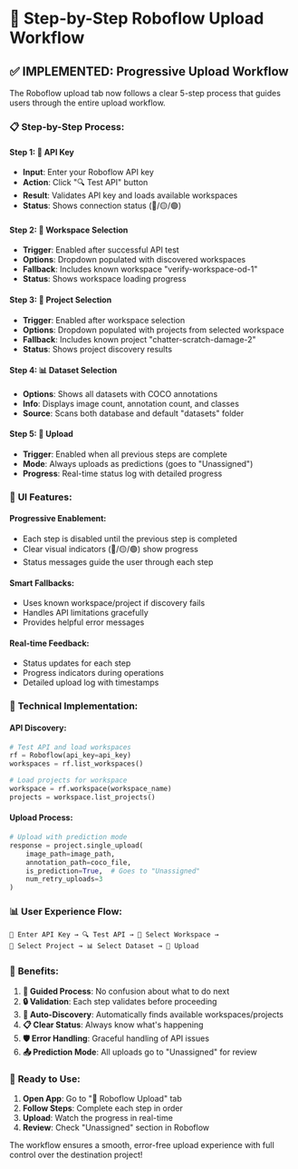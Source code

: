 # 🚀 Step-by-Step Roboflow Upload Workflow

## ✅ **IMPLEMENTED: Progressive Upload Workflow**

The Roboflow upload tab now follows a clear 5-step process that guides users through the entire upload workflow.

### 📋 **Step-by-Step Process:**

#### **Step 1: 🔑 API Key**
- **Input**: Enter your Roboflow API key
- **Action**: Click "🔍 Test API" button
- **Result**: Validates API key and loads available workspaces
- **Status**: Shows connection status (🔴/🟡/🟢)

#### **Step 2: 🏢 Workspace Selection**
- **Trigger**: Enabled after successful API test
- **Options**: Dropdown populated with discovered workspaces
- **Fallback**: Includes known workspace "verify-workspace-od-1"
- **Status**: Shows workspace loading progress

#### **Step 3: 📂 Project Selection**
- **Trigger**: Enabled after workspace selection
- **Options**: Dropdown populated with projects from selected workspace
- **Fallback**: Includes known project "chatter-scratch-damage-2"
- **Status**: Shows project discovery results

#### **Step 4: 📊 Dataset Selection**
- **Options**: Shows all datasets with COCO annotations
- **Info**: Displays image count, annotation count, and classes
- **Source**: Scans both database and default "datasets" folder

#### **Step 5: 🚀 Upload**
- **Trigger**: Enabled when all previous steps are complete
- **Mode**: Always uploads as predictions (goes to "Unassigned")
- **Progress**: Real-time status log with detailed progress

### 🎯 **UI Features:**

#### **Progressive Enablement:**
- Each step is disabled until the previous step is completed
- Clear visual indicators (🔴/🟡/🟢) show progress
- Status messages guide the user through each step

#### **Smart Fallbacks:**
- Uses known workspace/project if discovery fails
- Handles API limitations gracefully
- Provides helpful error messages

#### **Real-time Feedback:**
- Status updates for each step
- Progress indicators during operations
- Detailed upload log with timestamps

### 🔧 **Technical Implementation:**

#### **API Discovery:**
```python
# Test API and load workspaces
rf = Roboflow(api_key=api_key)
workspaces = rf.list_workspaces()

# Load projects for workspace
workspace = rf.workspace(workspace_name)
projects = workspace.list_projects()
```

#### **Upload Process:**
```python
# Upload with prediction mode
response = project.single_upload(
    image_path=image_path,
    annotation_path=coco_file,
    is_prediction=True,  # Goes to "Unassigned"
    num_retry_uploads=3
)
```

### 📊 **User Experience Flow:**

```
🔑 Enter API Key → 🔍 Test API → 🏢 Select Workspace → 
📂 Select Project → 📊 Select Dataset → 🚀 Upload
```

### 🎉 **Benefits:**

1. **🎯 Guided Process**: No confusion about what to do next
2. **🔒 Validation**: Each step validates before proceeding
3. **🔄 Auto-Discovery**: Automatically finds available workspaces/projects
4. **📋 Clear Status**: Always know what's happening
5. **🛡️ Error Handling**: Graceful handling of API issues
6. **📤 Prediction Mode**: All uploads go to "Unassigned" for review

### 🚀 **Ready to Use:**

1. **Open App**: Go to "🚀 Roboflow Upload" tab
2. **Follow Steps**: Complete each step in order
3. **Upload**: Watch the progress in real-time
4. **Review**: Check "Unassigned" section in Roboflow

The workflow ensures a smooth, error-free upload experience with full control over the destination project!
